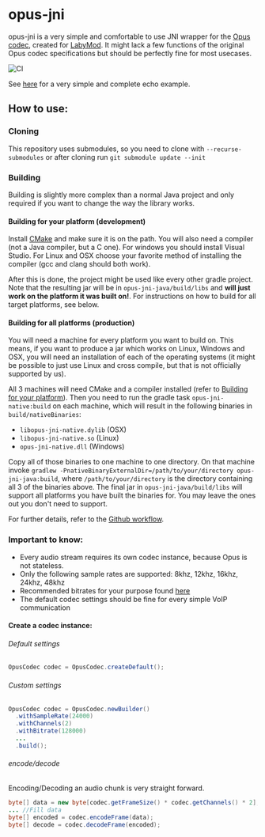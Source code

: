 # opus-jni

opus-jni is a very simple and comfortable to use JNI wrapper for the 
[Opus codec](https://opus-codec.org/), created for [LabyMod](https://github.com/LabyMod).
It might lack a few functions of the original Opus codec specifications but should be perfectly
fine for most usecases.

![CI](https://github.com/LabyMod/opus-jni/actions?query=workflow%3ACI)

See [here](./opus-jni-java/src/test/java/net/labymod/opus/MinimalEchoExample.java) for a very
simple and complete echo example.
## How to use:
### Cloning
This repository uses submodules, so you need to clone with `--recurse-submodules` or after
cloning run `git submodule update --init`

### Building
Building is slightly more complex than a normal Java project and only required if you want
to change the way the library works.

#### Building for your platform (development)
Install [CMake](https://cmake.org/download/) and make sure it is on the path. You will also need
a compiler (not a Java compiler, but a C one). For windows you should install Visual Studio. 
For Linux and OSX choose your favorite method of installing the compiler (gcc and clang should 
both work).

After this is done, the project might be used like every other gradle project. Note that the
resulting jar will be in `opus-jni-java/build/libs` and **will just work on the platform it
was built on!**. For instructions on how to build for all target platforms, see below.

#### Building for all platforms (production)
You will need a machine for every platform you want to build on. This means, if you want to
produce a jar which works on Linux, Windows and OSX, you will need an installation of each of
the operating systems (it might be possible to just use Linux and cross compile, but that is
not officially supported by us).

All 3 machines will need CMake and a compiler installed (refer to
[Building for your platform](#building-for-your-platform-development)). Then you need to run
the gradle task `opus-jni-native:build` on each machine, which will result in the following
binaries in `build/nativeBinaries`:
- `libopus-jni-native.dylib` (OSX)
- `libopus-jni-native.so` (Linux)
- `opus-jni-native.dll` (Windows)

Copy all of those binaries to one machine to one directory. On that machine invoke
`gradlew -PnativeBinaryExternalDir=/path/to/your/directory opus-jni-java:build`, where
`/path/to/your/directory` is the directory containing all 3 of the binaries above.
The final jar in `opus-jni-java/build/libs` will support all platforms you have built the 
binaries for. You may leave the ones out you don't need to support.

For further details, refer to the [Github workflow](./.github/workflows/ci.yml).

### Important to know:
- Every audio stream requires its own codec instance, because Opus is not stateless.
- Only the following sample rates are supported: 8khz, 12khz, 16khz, 24khz, 48khz
- Recommended bitrates for your purpose found 
  [here](https://wiki.xiph.org/index.php?title=Opus_Recommended_Settings&mobileaction=toggle_view_desktop)
- The default codec settings should be fine for every simple VoIP communication

#### Create a codec instance:
###### Default settings
```java
OpusCodec codec = OpusCodec.createDefault();
```

###### Custom settings
```java
OpusCodec codec = OpusCodec.newBuilder()
  .withSampleRate(24000)
  .withChannels(2)
  .withBitrate(128000)
  ...
  .build();
```

###### encode/decode
Encoding/Decoding an audio chunk is very straight forward.
```java
byte[] data = new byte[codec.getFrameSize() * codec.getChannels() * 2];
... //Fill data
byte[] encoded = codec.encodeFrame(data);
byte[] decode = codec.decodeFrame(encoded);
```
